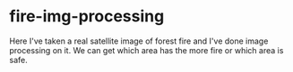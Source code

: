 # fire-img-processing
Here I've taken a real satellite image of forest fire and I've done image processing on it. We can get which area has the more fire or which area is safe.
